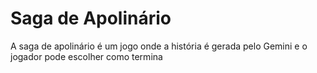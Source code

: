 # Saga de Apolinário
A saga de apolinário é um jogo onde a história é gerada pelo Gemini e o jogador pode escolher como termina


